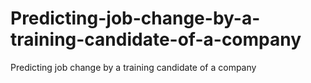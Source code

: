 # Predicting-job-change-by-a-training-candidate-of-a-company
Predicting job change by a training candidate of a company
